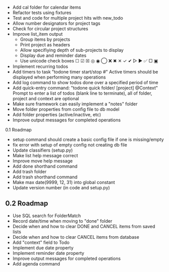 - Add cal folder for calendar items
- Refactor tests using fixtures
- Test and code for multiple project hits with new_todo
- Allow number designators for project tags
- Check for circular project structures
- Improve list_item output
  * Group items by projects
  * Print project as headers
  * Allow specifiying depth of sub-projects to display
  * Display due and reminder dates
  * Use unicode check boxes ☐ ☑ ☒ ◎ ◉  ◯ ❌ ✖ ✕ ✓ ✔  ▷ ► ✅  ▢ ▣
- Implement recurring todos
- Add timers to task "todone timer start/stop #"
  Active timers should be displayed when performing many operations
- Add log command to show todos done over a specified period of time
- Add quick-entry command: "todone quick folder/ [project] @Context"
  Prompt to enter a list of todos (blank line to terminate),
  all of folder, project and context are optional
- Make sure framework can easily implement a "notes" folder
- Move folder properties from config file to db model
- Add folder properties (active/inactive, etc)
- Improve output messages for completed operations

0.1 Roadmap
- setup command should create a basic config file if one is missing/empty
- fix error with setup of empty config not creating db file
- Update classifiers (setup.py)
- Make list help message correct
- Improve move help message
- Add done shorthand command
- Add trash folder
- Add trash shorthand command
- Make max date(9999, 12, 31) into global constant
- Update version number (in code and setup.py)

0.2 Roadmap
-----------
- Use SQL search for FolderMatch
- Record date/time when moving to "done" folder
- Decide when and how to clear DONE and CANCEL items from saved lists
- Decide when and how to clear CANCEL items from database
- Add "context" field to Todo
- Implement due date property
- Implement reminder date property
- Improve output messages for completed operations
- Add agenda command
